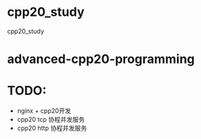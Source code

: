 # cpp20_study
cpp20_study

# advanced-cpp20-programming



# TODO:
+ nginx + cpp20开发
+ cpp20 tcp 协程并发服务
+ cpp20 http 协程并发服务
